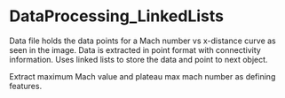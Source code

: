 # DataProcessing_LinkedLists

Data file holds the data points for a Mach number vs x-distance curve as seen in the image. 
Data is extracted in point format with connectivity information. Uses linked lists to store the data and point to next object.

Extract maximum Mach value and plateau max mach number as defining features.
